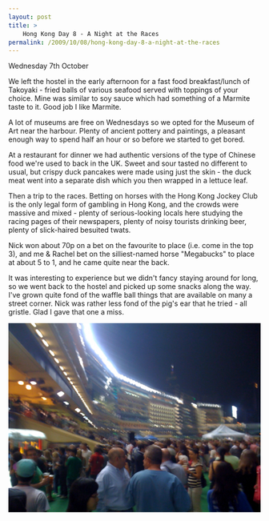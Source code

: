 ```yaml
---
layout: post
title: >
    Hong Kong Day 8 - A Night at the Races
permalink: /2009/10/08/hong-kong-day-8-a-night-at-the-races
---
```

Wednesday 7th October

We left the hostel in the early afternoon for a fast food breakfast/lunch of Takoyaki - fried balls of various seafood served with toppings of your choice. Mine was similar to soy sauce which had something of a Marmite taste to it. Good job I like Marmite.

A lot of museums are free on Wednesdays so we opted for the Museum of Art near the harbour. Plenty of ancient pottery and paintings, a pleasant enough way to spend half an hour or so before we started to get bored.

At a restaurant for dinner we had authentic versions of the type of Chinese food we're used to back in the UK. Sweet and sour tasted no different to usual, but crispy duck pancakes were made using just the skin - the duck meat went into a separate dish which you then wrapped in a lettuce leaf.

Then a trip to the races. Betting on horses with the Hong Kong Jockey Club is the only legal form of gambling in Hong Kong, and the crowds were massive and mixed - plenty of serious-looking locals here studying the racing pages of their newspapers, plenty of noisy tourists drinking beer, plenty of slick-haired besuited twats.

Nick won about 70p on a bet on the favourite to place (i.e. come in the top 3), and me &amp; Rachel bet on the silliest-named horse "Megabucks" to place at about 5 to 1, and he came quite near the back.

It was interesting to experience but we didn't fancy staying around for long, so we went back to the hostel and picked up some snacks along the way. I've grown quite fond of the waffle ball things that are available on many a street corner. Nick was rather less fond of the pig's ear that he tried - all gristle. Glad I gave that one a miss.

![](/images/2009/IMG_0355.JPG)